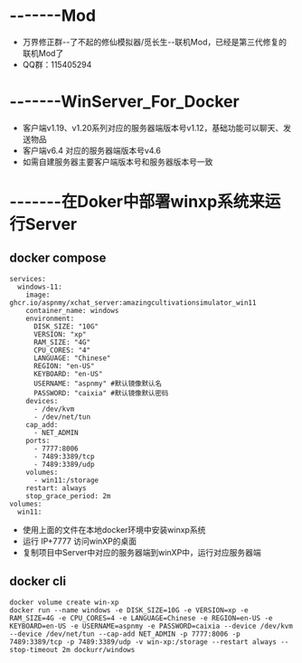 # -------Mod
- 万界修正群--了不起的修仙模拟器/觅长生--联机Mod，已经是第三代修复的联机Mod了
- QQ群：115405294
# -------WinServer_For_Docker

- 客户端v1.19、v1.20系列对应的服务器端版本号v1.12，基础功能可以聊天、发送物品
- 客户端v6.4 对应的服务器端版本号v4.6
- 如需自建服务器主要客户端版本号和服务器版本号一致

# -------在Doker中部署winxp系统来运行Server
##  docker compose
```docker compose
services:
  windows-11:
    image: ghcr.io/aspnmy/xchat_server:amazingcultivationsimulator_win11
    container_name: windows
    environment:
      DISK_SIZE: "10G"
      VERSION: "xp"
      RAM_SIZE: "4G"
      CPU_CORES: "4"
      LANGUAGE: "Chinese"
      REGION: "en-US"
      KEYBOARD: "en-US"
      USERNAME: "aspnmy" #默认镜像默认名
      PASSWORD: "caixia" #默认镜像默认密码
    devices:
      - /dev/kvm
      - /dev/net/tun
    cap_add:
      - NET_ADMIN
    ports:
      - 7777:8006
      - 7489:3389/tcp
      - 7489:3389/udp
    volumes:
      - win11:/storage
    restart: always
    stop_grace_period: 2m
volumes:
  win11:
```
- 使用上面的文件在本地docker环境中安装winxp系统
- 运行 IP+7777 访问winXP的桌面
- 复制项目中Server中对应的服务器端到winXP中，运行对应服务器端
##  docker cli
``` dokcer cli
docker volume create win-xp
docker run --name windows -e DISK_SIZE=10G -e VERSION=xp -e RAM_SIZE=4G -e CPU_CORES=4 -e LANGUAGE=Chinese -e REGION=en-US -e KEYBOARD=en-US -e USERNAME=aspnmy -e PASSWORD=caixia --device /dev/kvm --device /dev/net/tun --cap-add NET_ADMIN -p 7777:8006 -p 7489:3389/tcp -p 7489:3389/udp -v win-xp:/storage --restart always --stop-timeout 2m dockurr/windows

```
  
